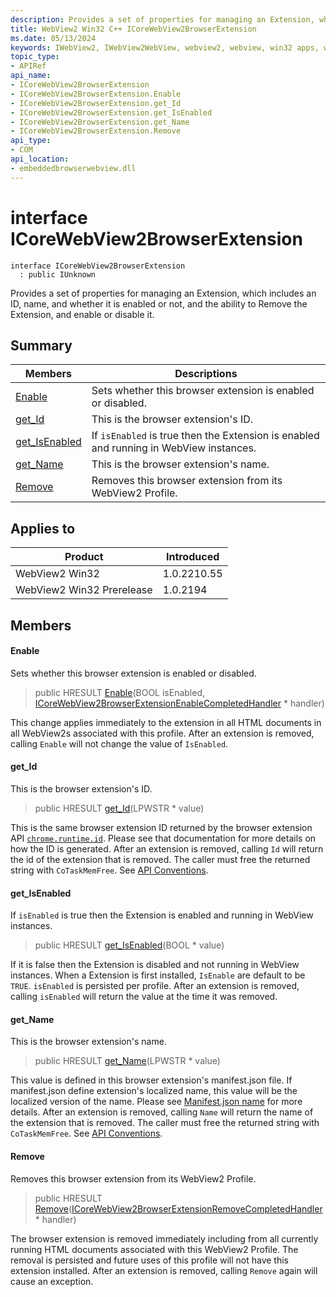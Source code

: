 ```yaml
---
description: Provides a set of properties for managing an Extension, which includes an ID, name, and whether it is enabled or not, and the ability to Remove the Extension, and enable or disable it.
title: WebView2 Win32 C++ ICoreWebView2BrowserExtension
ms.date: 05/13/2024
keywords: IWebView2, IWebView2WebView, webview2, webview, win32 apps, win32, edge, ICoreWebView2, ICoreWebView2Controller, browser control, edge html, ICoreWebView2BrowserExtension
topic_type: 
- APIRef
api_name:
- ICoreWebView2BrowserExtension
- ICoreWebView2BrowserExtension.Enable
- ICoreWebView2BrowserExtension.get_Id
- ICoreWebView2BrowserExtension.get_IsEnabled
- ICoreWebView2BrowserExtension.get_Name
- ICoreWebView2BrowserExtension.Remove
api_type:
- COM
api_location:
- embeddedbrowserwebview.dll
---
```


# interface ICoreWebView2BrowserExtension

```
interface ICoreWebView2BrowserExtension
  : public IUnknown
```

Provides a set of properties for managing an Extension, which includes an ID, name, and whether it is enabled or not, and the ability to Remove the Extension, and enable or disable it.

## Summary

 Members                        | Descriptions
--------------------------------|---------------------------------------------
[Enable](#enable) | Sets whether this browser extension is enabled or disabled.
[get_Id](#get_id) | This is the browser extension's ID.
[get_IsEnabled](#get_isenabled) | If `isEnabled` is true then the Extension is enabled and running in WebView instances.
[get_Name](#get_name) | This is the browser extension's name.
[Remove](#remove) | Removes this browser extension from its WebView2 Profile.

## Applies to

Product                         | Introduced
--------------------------------|---------------------------------------------
WebView2 Win32            |    1.0.2210.55
WebView2 Win32 Prerelease |    1.0.2194

## Members

#### Enable

Sets whether this browser extension is enabled or disabled.

> public HRESULT [Enable](#enable)(BOOL isEnabled, [ICoreWebView2BrowserExtensionEnableCompletedHandler](icorewebview2browserextensionenablecompletedhandler.md#icorewebview2browserextensionenablecompletedhandler) * handler)

This change applies immediately to the extension in all HTML documents in all WebView2s associated with this profile. After an extension is removed, calling `Enable` will not change the value of `IsEnabled`.

#### get_Id

This is the browser extension's ID.

> public HRESULT [get_Id](#get_id)(LPWSTR * value)

This is the same browser extension ID returned by the browser extension API [`chrome.runtime.id`](https://developer.mozilla.org/en-US/docs/Mozilla/Add-ons/WebExtensions/API/runtime/id). Please see that documentation for more details on how the ID is generated. After an extension is removed, calling `Id` will return the id of the extension that is removed. The caller must free the returned string with `CoTaskMemFree`. See [API Conventions](/microsoft-edge/webview2/concepts/win32-api-conventions#strings).

#### get_IsEnabled

If `isEnabled` is true then the Extension is enabled and running in WebView instances.

> public HRESULT [get_IsEnabled](#get_isenabled)(BOOL * value)

If it is false then the Extension is disabled and not running in WebView instances. When a Extension is first installed, `IsEnable` are default to be `TRUE`. `isEnabled` is persisted per profile. After an extension is removed, calling `isEnabled` will return the value at the time it was removed.

#### get_Name

This is the browser extension's name.

> public HRESULT [get_Name](#get_name)(LPWSTR * value)

This value is defined in this browser extension's manifest.json file. If manifest.json define extension's localized name, this value will be the localized version of the name. Please see [Manifest.json name](https://developer.mozilla.org/en-US/docs/Mozilla/Add-ons/WebExtensions/manifest.json/name) for more details. After an extension is removed, calling `Name` will return the name of the extension that is removed. The caller must free the returned string with `CoTaskMemFree`. See [API Conventions](/microsoft-edge/webview2/concepts/win32-api-conventions#strings).

#### Remove

Removes this browser extension from its WebView2 Profile.

> public HRESULT [Remove](#remove)([ICoreWebView2BrowserExtensionRemoveCompletedHandler](icorewebview2browserextensionremovecompletedhandler.md#icorewebview2browserextensionremovecompletedhandler) * handler)

The browser extension is removed immediately including from all currently running HTML documents associated with this WebView2 Profile. The removal is persisted and future uses of this profile will not have this extension installed. After an extension is removed, calling `Remove` again will cause an exception.

